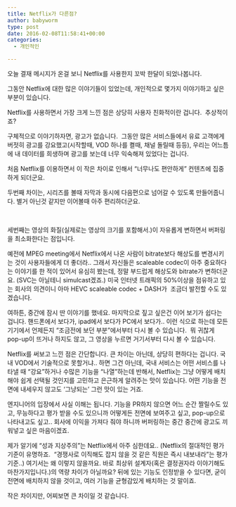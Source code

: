 ```yaml
---
title: Netflix가 다른점?
author: babyworm
type: post
date: 2016-02-08T11:58:41+00:00
categories:
  - 개인적인

---
```

오늘 결재 메시지가 온걸 보니 Netflix를 사용한지 꼬박 한달이 되었나봅니다.

그동안 Netflix에 대한 많은 이야기들이 있었는데, 개인적으로 몇가지 이야기하고 싶은 부분이 있습니다.

Netflix를 사용하면서 가장 크게 느낀 점은 상당히 사용자 친화적이란 겁니다.  추상적이죠?

구체적으로 이야기하자면, 광고가 없습니다.  그동안 많은 서비스들에서 유료 고객에게 버젓히 광고를 강요했고(시작할때, VOD 하나를 켤때, 채널 돌릴때 등등), 우리는 어느틈에 내 데이터를 희생하며 광고를 보는데 너무 익숙해져 있었다는 겁니다.

처음 Netflix를 이용하면서 이 작은 차이로 인해서 “너무나도 편안하게” 컨텐츠에 집중하게 되더군요.

두번째 차이는, 시리즈를 볼때 자막과 동시에 다음편으로 넘어갈 수 있도록 만들어줍니다. 별거 아닌것 같지만 이어볼때 아주 편리하더군요.

 

세번째는 영상의 화질(실제로는 영상의 크기를 포함해서.)이 자유롭게 변하면서 버퍼링을 최소화한다는 점입니다.

예전에 MPEG meeting에서 Netflix에서 나온 사람이 bitrate보다 해상도를 변경시키는 것이 사용자들에게 더 좋더라.. 그래서 자신들은 scaleable codec이 아주 중요하다는 이야기를 한 적이 있어서 유심히 봤는데, 정말 부드럽게 해상도와 bitrate가 변하더군요. (SVC는 아닐테니 simulcast겠죠.) 미국 인터넷 트래픽의 50%이상을 점유하고 있는 회사의 의견이니 아마 HEVC scaleable codec + DASH가  조금더 발전할 수도 있겠습니다.

여하튼, 중간에 잠시 딴 이야기를 했네요. 마지막으로 짚고 싶은건 이어 보기가 쉽다는 겁니다. 핸드폰에서 보다가, ipad에서 보다가 PC에서 보다가.. 이런 식으로 하는데 모든 기기에서 언제든지 “조금전에 보던 부분”에서부터 다시 볼 수 있습니다.  뭐 귀찮게 pop-up이 뜨거나 하지도 않고, 그 영상을 누르면 거기서부터 다시 볼 수 있습니다.

Netflix를 써보고 느낀 점은 간단합니다. 큰 차이는 아닌데, 상당히 편하다는 겁니다. 국내 VOD에서 기술적으로 못할거냐.. 하면 그건 아닌데, 국내 서비스는 어떤 서비스를 나타낼 때 “강요”하거나 수많은 기능을 “나열”하는데 반해서, Netflix는 그냥 어떻게 배치해야 쉽게 선택될 것인지를 고민하고 은근하게 알려주는 맛이 있습니다. 어떤 기능을 전면에 내세우지 않고도 ‘그냥되는’ 그런 맛이 있는 거죠.

엔지니어의 입장에서 사실 이해는 됩니다. 기능을 PR하지 않으면 어느 순간 짤릴수도 있고, 무능하다고 평가 받을 수도 있으니까 어떻게든 전면에 보여주고 싶고, pop-up으로 나타내고도 싶고.. 회사에 이익을 가져다 줘야 하니까 버퍼링하는 중간 중간에 광고도 끼워넣고 싶은 마음이겠죠.

제가 알기에 “성과 지상주의”는 Netflix에서 아주 심한데요.. (Netflix의 절대적인 평가 기준이 유명하죠.  “경쟁사로 이직해도 잡지 않을 것 같은 직원은 즉시 내보내라”는 평가기준..) 여기서는 왜 이렇지 않을까요. 바로 최상위 설계자(혹은 결정권자라 이야기해도 마찬가지입니다.)의 역량 차이가 아닐까요? 뒤에 있는 기능도 인정받을 수 있다면, 굳이 전면에 배치하지 않을 것이고, 여러 기능을 균형감있게 배치하는 것 말이죠.

작은 차이지만, 어찌보면 큰 차이일 것 같습니다.